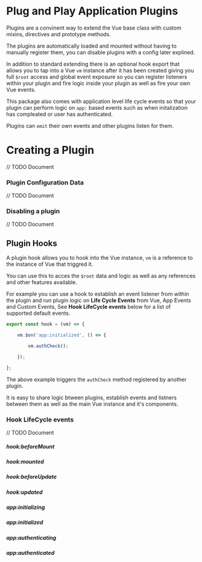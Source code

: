 # Plug and Play Application Plugins

Plugins are a convinent way to extend the Vue base class with custom mixins, directives and prototype methods.

The plugins are automatically loaded and mounted without having to manually register them, you can disable plugins with a config later explined.

In addition to standard extending there is an optional hook export that allows you to tap into a Vue `vm` instance after it has been created giving you full `$root` access and global event exposure so you can register listeners within your plugin and fire logic inside your plugin as well as fire your own Vue events.

This package also comes with application level life cycle events so that your plugin can perform logic on `app:` based events such as when initalization has compleated or user has authenticated.

Plugins can `emit` their own events and other plugins listen for them.

# Creating a Plugin

// TODO Document

### Plugin Configuration Data

// TODO Document

### Disabling a plugin

// TODO Document

## Plugin Hooks

A plugin hook allows you to hook into the Vue instance, `vm` is a reference to the instance of Vue that triggred it.

You can use this to acces the `$root` data and logic as well as any references and other features available.

For example you can use a hook to establish an event listener from within the plugin and run plugin logic on **Life Cycle Events** from Vue, App Events and Custom Events, See **Hook LifeCycle events** below for a list of supported default events.

```javascript
export const hook = (vm) => {

    vm.$on('app:initialized', () => {

        vm.authCheck();

    });

};
```

The above example triggers the `authCheck` method registered by another plugin.

It is easy to share logic btween plugins, establish events and listners between them as well as the main Vue instance and it's components.

### Hook LifeCycle events

// TODO Document

##### hook:beforeMount

##### hook:mounted

##### hook:beforeUpdate

##### hook:updated

##### app:initializing

##### app:initialized

##### app:authenticating

##### app:authenticated
